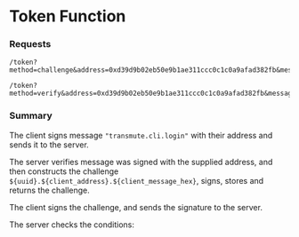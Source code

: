 # Token Function


### Requests

```
/token?method=challenge&address=0xd39d9b02eb50e9b1ae311ccc0c1c0a9afad382fb&message_raw=0x43ebbb8cff55327bb7421bb265b68a810f7733e3546718fefcce51feda10da3d&message_hex=0x7472616e736d7574652e636c692e6c6f67696e&message_signature=0x592c8a2e22beb563917ce5aa7d9382972dc0638565dd630af7ee7bc20e84fa8e5f9a152de9a6cc220dfe6ca805b428175633105bb1478ff3c629e371d47fefd000

/token?method=verify&address=0xd39d9b02eb50e9b1ae311ccc0c1c0a9afad382fb&message_raw=0x020d9ff66680c4d73cc2a72261ede51070bb760bc5e344dc66ddb13da0a2c497&message_hex=0x64313937363037642d323435362d343663382d386361662d6535336637323039363731362e307864333964396230326562353065396231616533313163636330633163306139616661643338326662&message_signature=0x09932ce91994a5130f524738cbd6c48eb45c9c7dfc0417c703e6c8eb5bb3461f4c7c5404c749f9eb487c48070a789e22c781a8d33edb10daa3e8c3074ec7e18801
```

### Summary

The client signs message `"transmute.cli.login"` with their address and sends it to the server.

The server verifies message was signed with the supplied address, and then constructs the challenge `${uuid}.${client_address}.${client_message_hex}`, signs, stores and returns the challenge.

The client signs the challenge, and sends the signature to the server.

The server checks the conditions:

